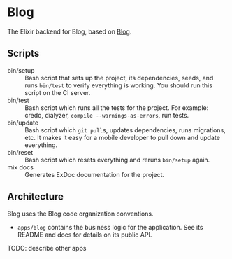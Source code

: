 # Blog

The Elixir backend for Blog, based on 
[Blog](https://github.com/infinitered/blog).

## Scripts

<dl>
  <dt>bin/setup</dt>
  <dd>
    Bash script that sets up the project, its dependencies, seeds, and runs 
    <code>bin/test</code> to verify everything is working. You should run this 
    script on the CI server.
  </dd>
  <dt>bin/test</dt>
  <dd>
    Bash script which runs all the tests for the project. For example: credo,
    dialyzer, <code>compile --warnings-as-errors</code>, run tests.
  </dd>
  <dt>bin/update</dt>
  <dd>
    Bash script which <code>git pull</code>s, updates dependencies, runs 
    migrations, etc. It makes it easy for a mobile developer to pull down and 
    update everything.
  </dd>
  <dt>bin/reset</dt>
  <dd>
    Bash script which resets everything and reruns <code>bin/setup</code> 
    again.
  </dd>
  <dt>mix docs</dt>
  <dd>
    Generates ExDoc documentation for the project.
  </dd>
</dl>

## Architecture

Blog uses the Blog code organization conventions.

- `apps/blog` contains the business logic for the application.
  See its README and docs for details on its public API.

TODO: describe other apps
